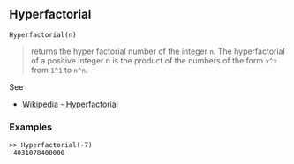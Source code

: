 ## Hyperfactorial

```
Hyperfactorial(n)
```

> returns the hyper factorial number of the integer `n`. The hyperfactorial of a positive integer n is the product of the numbers of the form `x^x` from `1^1` to `n^n`.

See 
* [Wikipedia - Hyperfactorial](https://en.wikipedia.org/wiki/Hyperfactorial)

### Examples

```
>> Hyperfactorial(-7) 
-4031078400000
```
